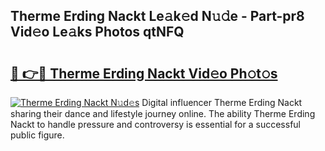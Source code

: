## Therme Erding Nackt Le𝚊k𝚎d N𝚞𝚍e - Part-pr8 Vid𝚎o Le𝚊ks Photos qtNFQ

# <h2><a href="http://fbayuo.evod.top/?m=Therme+Erding+Nackt">🔗 👉🔴 Therme Erding Nackt Vid𝚎o Ph𝚘t𝚘s</a></h2>

[![Therme Erding Nackt N𝚞d𝚎s](https://i.imgur.com/8V9OHl7.gif)](http://fbayuo.evod.top/?m=Therme+Erding+Nackt)
Digital influencer Therme Erding Nackt sharing their dance and lifestyle journey online. The ability Therme Erding Nackt to handle pressure and controversy is essential for a successful public figure. 
